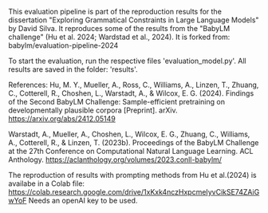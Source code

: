This evaluation pipeline is part of the reproduction results for the dissertation "Exploring Grammatical Constraints in Large Language Models" by David Silva.
It reproduces some of the results from the "BabyLM challenge" (Hu et al. 2024; Wardstad et al., 2024).
It is forked from: babylm/evaluation-pipeline-2024

To start the evaluation, run the respective files 'evaluation_model.py'. 
All results are saved in the folder: 'results'.

References:
Hu, M. Y., Mueller, A., Ross, C., Williams, A., Linzen, T., Zhuang, C., Cotterell, R., Choshen, L., Warstadt, A., & Wilcox, E. G. (2024). Findings of the Second BabyLM Challenge: Sample-efficient pretraining on developmentally plausible corpora [Preprint]. arXiv. https://arxiv.org/abs/2412.05149

Warstadt, A., Mueller, A., Choshen, L., Wilcox, E. G., Zhuang, C., Williams, A., Cotterell, R., & Linzen, T. (2023b). Proceedings of the BabyLM Challenge at the 27th Conference on Computational Natural Language Learning. ACL Anthology. https://aclanthology.org/volumes/2023.conll-babylm/

The reproduction of results with prompting methods from Hu et al.(2024) is availabe in a Colab file: https://colab.research.google.com/drive/1xKxk4nczHxpcmeIyvCikSE74ZAiGwYoF
Needs an openAI key to be used.
